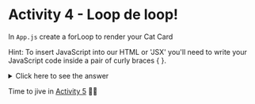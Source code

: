 # Activity 4 - Loop de loop!

In `App.js` create a forLoop to render your Cat Card

Hint: To insert JavaScript into our HTML or 'JSX' you'll need to write your JavaScript code inside a pair of curly braces { }.

<details>
<summary>Click here to see the answer</summary>
<pre>

```
    {cats.map(cat => {
    return (
        <CatCard />
    )
    })}
```

Ok let's break it down. 🔨

- We first told React we were going to insert some JavaScript into our `App.js` return statement by writing a pair of curly bois (braces)

- We took our cat data and used the `.map()` method to loop through our cat objects

- For every cat object in our cat data array, we return a `<CatCard />`

- Neat 👍

Your App should look something like this:

![Cats! Cats everywhere!](../public/act-4-example.png)

P.s. don't forget to delete your original `<CatCard />` if you haven't already!

</pre>
</details>

Time to jive in [Activity 5](./activity-5.md) 💃🕺

